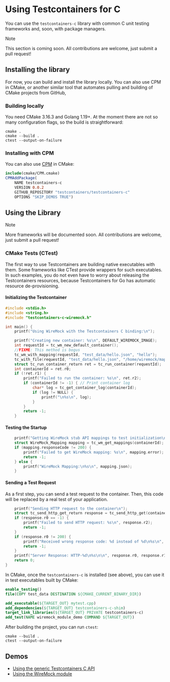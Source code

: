 # Using Testcontainers for C

You can use the `testcontainers-c` library with common C
unit testing frameworks and, soon, with package managers.

> [!NOTE]
> This section is coming soon. All contributions are welcome, just submit a pull request!

## Installing the library

For now, you can build and install the library locally.
You can also use CPM in CMake, or another similar tool
that automates pulling and building of CMake projects from GitHub,

### Building locally

You need CMake 3.16.3 and Golang 1.19+.
At the moment there are not so many configuration flags, so the build is straightforward:

```shell
cmake .
cmake --build .
ctest --output-on-failure
```

### Installing with CPM

You can also use [CPM](https://github.com/cpm-cmake/CPM.cmake) in CMake:

```cmake
include(cmake/CPM.cmake)
CPMAddPackage(
    NAME testcontainers-c
    VERSION 0.0.2
    GITHUB_REPOSITORY "testcontainers/testcontainers-c"
    OPTIONS "SKIP_DEMOS TRUE")
```

## Using the Library

> [!NOTE]
> More frameworks will be documented soon. All contributions are welcome, just submit a pull request!

### CMake Tests (CTest)

The first way to use Testcontainers are building native executables with them.
Some frameworks like CTest provide wrappers for such executables.
In such examples, you do not even have to worry about releasing the Testcontainers resources, because
Testcontainers for Go has automatic resource de-provisioning.

#### Initializing the Testcontainer

```c
#include <stdio.h>
#include <string.h>
#include "testcontainers-c-wiremock.h"

int main() {
    printf("Using WireMock with the Testcontainers C binding:\n");

    printf("Creating new container: %s\n", DEFAULT_WIREMOCK_IMAGE);
    int requestId = tc_wm_new_default_container();
    //FIXME: This method is bogus
    tc_wm_with_mapping(requestId, "test_data/hello.json", "hello");
    tc_with_file(requestId, "test_data/hello.json", "/home/wiremock/mappings/hello2.json");
    struct tc_run_container_return ret = tc_run_container(requestId);
    int containerId = ret.r0;
    if (!ret.r1) {
        printf("Failed to run the container: %s\n", ret.r2);
        if (containerId != -1) { // Print container log
            char* log = tc_get_container_log(containerId);
            if (log != NULL) {
                printf("\n%s\n", log);
            }
        }
        return -1;
    }
```

#### Testing the Startup

```c
    printf("Getting WireMock stub API mappings to test initialization\n");
    struct WireMock_Mapping mapping = tc_wm_get_mappings(containerId);
    if (mapping.responseCode != 200) {
        printf("Failed to get WireMock mapping: %s\n", mapping.error);
        return -1;
    } else {
        printf("WireMock Mapping:\n%s\n", mapping.json);
    }
```

#### Sending a Test Request

As a first step, you can send a test request to the container.
Then, this code will be replaced by a real test of your application.

```c
    printf("Sending HTTP request to the container\n");
    struct tc_send_http_get_return response = tc_send_http_get(containerId, 8080, "/hello");
    if (response.r0 == -1) {
        printf("Failed to send HTTP request: %s\n", response.r2);
        return -1;
    }
    if (response.r0 != 200) {
        printf("Received wrong response code: %d instead of %d\n%s\n", response.r0, 200, response.r2);
        return -1;
    }
    printf("Server Response: HTTP-%d\n%s\n\n", response.r0, response.r1);
    return 0;
}
```

In CMake, once the `testcontainers-c` is installed (see above),
you can use it in test executables built by CMake:

```cmake
enable_testing()
file(COPY test_data DESTINATION ${CMAKE_CURRENT_BINARY_DIR})

add_executable(${TARGET_OUT} mytest.cpp)
add_dependencies(${TARGET_OUT} testcontainers-c-shim)
target_link_libraries(${TARGET_OUT} PRIVATE testcontainers-c)
add_test(NAME wiremock_module_demo COMMAND ${TARGET_OUT})
```

After building the project, you can run `ctest`:

```shell
cmake --build .
ctest --output-on-failure
```

## Demos

- [Using the generic Testcontainers C API](../../demo/generic-container/README.md)
- [Using the WireMock module](../../demo/wiremock/README.md)
